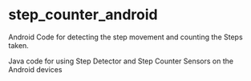 # step_counter_android
Android Code for detecting the step movement and counting the Steps taken.

Java code for using Step Detector and Step Counter Sensors on the Android devices
